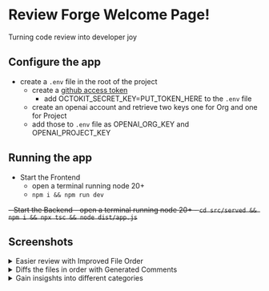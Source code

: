 # Review Forge Welcome Page!

Turning code review into developer joy


## Configure the app
- create a `.env` file in the root of the project
  - create a [github access token](https://docs.github.com/en/authentication/keeping-your-account-and-data-secure/managing-your-personal-access-tokens#creating-a-personal-access-token-classic)
    - add OCTOKIT_SECRET_KEY=PUT_TOKEN_HERE to the `.env` file
  - create an openai account and retrieve two keys one for Org and one for Project
  - add those to `.env` file as OPENAI_ORG_KEY and OPENAI_PROJECT_KEY 

## Running the app
- Start the Frontend
  - open a terminal running node 20+
  - `npm i && npm run dev`

~~- Start the Backend
     - open a terminal running node 20+
     - `cd src/served && npm i && npx tsc && node dist/app.js`~~


## Screenshots

<details>
  <summary>Easier review with Improved File Order</summary>
  <img width="1496" alt="image" src="https://github.com/user-attachments/assets/b31c12a9-fb89-45da-b1c4-d90a589a9b50">
</details>

<details>
  <summary>Diffs the files in order with Generated Comments</summary>
  <img width="1496" alt="image" src="https://github.com/user-attachments/assets/ca447a99-ba72-4daf-a8d1-55015d8078dc">
</details>


<details>
  <summary>Gain insigshts into different categories</summary>
  
  <details>
    <summary>Prediction Insights</summary>
    <img width="1496" alt="image" src="https://github.com/user-attachments/assets/01c7cff0-dafe-4652-ab0c-3b2cd1345cb6">
  </details>

   <details>
    <summary>Summary Insights</summary>
    <img width="1496" alt="image" src="https://github.com/user-attachments/assets/1c385525-3bd9-4c99-98ce-aedc8136bf90">
  </details>


   <details>
    <summary>Issue Insights</summary>
    <img width="1366" alt="image" src="https://github.com/user-attachments/assets/e8cbc699-f893-4c54-bfd3-95e5c526dcc9">
  </details>


   <details>
    <summary>Testing Insights</summary>
  <img width="1385" alt="image" src="https://github.com/user-attachments/assets/2fbbbfa6-d5d8-44da-a35c-2d778c50b9e4">
  </details>


   <details>
    <summary>Performance Insights</summary>
    <img width="1384" alt="image" src="https://github.com/user-attachments/assets/e4324b36-9932-4c0b-ba24-2e72b7f69772">
  </details>


   <details>
    <summary>Custom Insights</summary>
    <img width="1496" alt="image" src="https://github.com/user-attachments/assets/e98af35a-8de7-42c0-8fe7-589eb2511638">
    <img width="1496" alt="image" src="https://github.com/user-attachments/assets/ab257a5a-92c9-41e9-af21-13255ecb83ef">
  </details>

</details>
